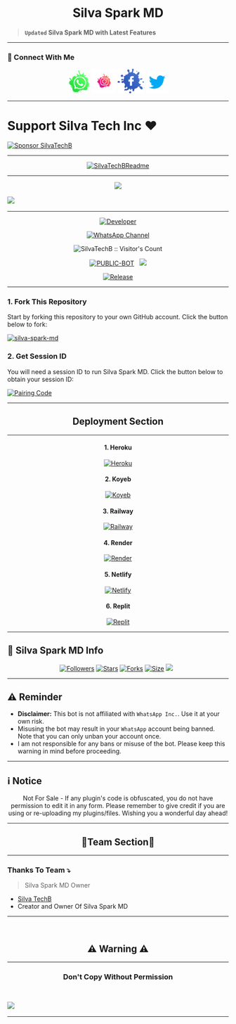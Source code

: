 <p align="center">
  <h1 align="center">Silva Spark MD</h1>
</p>

> **`Updated` Silva Spark MD with Latest Features**

---
### 🌟 Connect With Me
<p align="center">
  <a href="https://whatsapp.com/channel/0029VaAkETLLY6d8qhLmZt2v"><img src="https://raw.githubusercontent.com/shizothetechie/database/main/icon/WhatsApp.png" width="10%"></a>
  <a href="https://instagram.com/_its.silva"><img src="https://raw.githubusercontent.com/shizothetechie/database/main/icon/Instagram.png" width="11%"></a>
  <a href="https://www.facebook.com/profile.php?id=100055490090211"><img src="https://raw.githubusercontent.com/shizothetechie/database/main/icon/Facebook.png" width="12%"></a>
  <a href="https://x.com/silva_african"><img src="https://raw.githubusercontent.com/shizothetechie/database/main/icon/twitter.png" width="10%"></a>
</p>

---
# Support Silva Tech Inc ❤️

[![Sponsor SilvaTechB](https://img.shields.io/badge/Sponsor-SilvaTechB-important)](https://github.com/sponsors/SilvaTechB)

---

<p align="center">
  <a href="https://github.com/SilvaTechB">
    <img src="http://readme-typing-svg.herokuapp.com?color=6A0DAD&center=true&vCenter=true&multiline=false&lines=Silva+Spark+MD;Powering+Your+WhatsApp+Experience;Star+and+Fork+This+Repo+🌟" alt="SilvaTechBReadme">
  </a>
</p>

--- 
<p align="center">
<a><img src='https://i.imgur.com/PEZ5QL2.jpeg'/></a>
</p>
<a><img src='https://i.imgur.com/LyHic3i.gif'/></a>

***

<p align="center">
  <a href="https://github.com/SilvaTechB"><img title="Developer" src="https://img.shields.io/badge/Author-Silva%20TechB-purple.svg?style=for-the-badge&logo=github" /></a>
</p>

<div align="center">
  
[![WhatsApp Channel](https://img.shields.io/badge/Join-WhatsApp%20Channel-25D366?style=for-the-badge&logo=whatsapp)](https://whatsapp.com/channel/0029VaAkETLLY6d8qhLmZt2v)
</div>

 <p align="center"><img src="https://profile-counter.glitch.me/{SilvaSparkMD}/count.svg" alt="SilvaTechB :: Visitor's Count" /></p>

<p align="center">
<a href="https://github.com/SilvaTechB/silva-spark-md"><img title="PUBLIC-BOT" src="https://img.shields.io/static/v1?label=Language&message=English&style=flat-square&color=blue"></a> &nbsp;
  <img src="https://komarev.com/ghpvc/?username=SilvaSparkMD&label=VIEWS&style=flat-square&color=purple" />
</p>

<p align="center">
  <a href="https://github.com/SilvaTechB/silva-spark-md"><img title="Release" src="https://img.shields.io/badge/Release-v2.0-green.svg?style=for-the-badge&logo=appveyor" /></a>
</p>

---

### 1. Fork This Repository

Start by forking this repository to your own GitHub account. Click the button below to fork:

  <a href="https://github.com/SilvaTechB/silva-spark-md/fork"><img title="silva-spark-md" src="https://img.shields.io/badge/FORK-silva%20spark%20md-h?color=purple&style=for-the-badge&logo=github"></a>

### 2. Get Session ID

You will need a session ID to run Silva Spark MD. Click the button below to obtain your session ID:

<a href='https://silva-session-selector.vercel.app' target="_blank">
  <img alt='Pairing Code' src='https://img.shields.io/badge/Get%20Session%20ID-purple?style=for-the-badge&logo=whatsapp&logoColor=white'/>
</a>
<br>

---

<h2 align="center">Deployment Section</h2>

---

<h4 align="center">1. Heroku</h4>
<p align="center">
<a href='https://dashboard.heroku.com/new?template=https://github.com/SilvaTechB/silva-spark-md' target="_blank"><img alt='Heroku' src='https://img.shields.io/badge/-Heroku%20Deploy-purple?style=for-the-badge&logo=heroku&logoColor=white'/></a>
</p>

<h4 align="center">2. Koyeb</h4>
<p align="center">
<a href='https://app.koyeb.com/services/deploy?type=git&repository=SilvaTechB/silva-spark-md&ports=3000' target="_blank"><img alt='Koyeb' src='https://img.shields.io/badge/-Koyeb%20Deploy-green?style=for-the-badge&logo=koyeb&logoColor=white'/></a>
</p>

<h4 align="center">3. Railway</h4>
<p align="center">
<a href='https://railway.app/new' target="_blank"><img alt='Railway' src='https://img.shields.io/badge/-Railway%20Deploy-red?style=for-the-badge&logo=railway&logoColor=white'/></a>
</p>

<h4 align="center">4. Render</h4>
<p align="center">
<a href='https://dashboard.render.com/web/new' target="_blank"><img alt='Render' src='https://img.shields.io/badge/-Render%20Deploy-black?style=for-the-badge&logo=render&logoColor=white'/></a>
</p>

<h4 align="center">5. Netlify</h4>
<p align="center">
<a href='https://app.netlify.com/' target="_blank"><img alt='Netlify' src='https://img.shields.io/badge/-Netlify%20Deploy-blue?style=for-the-badge&logo=netlify&logoColor=white'/></a>
</p>

<h4 align="center">6. Replit</h4>
<p align="center">
<a href='https://replit.com/~' target="_blank"><img alt='Replit' src='https://img.shields.io/badge/-Replit%20Deploy-blue?style=for-the-badge&logo=replit&logoColor=white'/></a>
</p>

---

## 🔗 Silva Spark MD Info

  <p align="center">
<a href="https://github.com/SilvaTechB/followers"><img title="Followers" src="https://img.shields.io/github/followers/SilvaTechB?color=blue&style=flat-square"></a>
<a href="https://github.com/SilvaTechB/silva-spark-md/stargazers/"><img title="Stars" src="https://img.shields.io/github/stars/SilvaTechB/silva-spark-md?color=blue&style=flat-square"></a>
<a href="https://github.com/SilvaTechB/silva-spark-md/network/members"><img title="Forks" src="https://img.shields.io/github/forks/SilvaTechB/silva-spark-md?color=blue&style=flat-square"></a>
<a href="https://github.com/SilvaTechB/silva-spark-md/"><img title="Size" src="https://img.shields.io/github/repo-size/SilvaTechB/silva-spark-md?style=flat-square&color=green"></a>
<a href="https://github.com/SilvaTechB/silva-spark-md/graphs/commit-activity"><img height="20" src="https://img.shields.io/badge/Maintained%3F-yes-green.svg"></a>&nbsp;&nbsp;
</p>
<p align='center'>
</p>

---

<h2 align="left">⚠️ Reminder</h2>
<p align="center">

- **Disclaimer:** This bot is not affiliated with `WhatsApp Inc.`. Use it at your own risk.
- Misusing the bot may result in your `WhatsApp` account being banned. Note that you can only unban your account once.
- I am not responsible for any bans or misuse of the bot. Please keep this warning in mind before proceeding.

---

<h2 align="left">ℹ️ Notice</h2>
<p align="center">
  Not For Sale - If any plugin's code is obfuscated, you do not have permission to edit it in any form. Please remember to give credit if you are using or re-uploading my plugins/files. Wishing you a wonderful day ahead!</p>

---

<h2 align="center">🔰Team Section🔰</h2>

---

### Thanks To Team ⤵️

> Silva Spark MD Owner 
- [Silva TechB](https://github.com/SilvaTechB)
- Creator and Owner Of Silva Spark MD

---

 <br>
<h2 align="center"> ⚠️ Warning ⚠️
 </h2>

---

<h3 align="center"> Don't Copy Without Permission </h3>

<br>

<a><img src='https://i.imgur.com/LyHic3i.gif'/></a>

---
